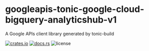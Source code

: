 # googleapis-tonic-google-cloud-bigquery-analyticshub-v1

A Google APIs client library generated by tonic-build

[![crates.io](https://img.shields.io/crates/v/googleapis-tonic-google-cloud-bigquery-analyticshub-v1)](https://crates.io/crates/googleapis-tonic-google-cloud-bigquery-analyticshub-v1)
[![docs.rs](https://img.shields.io/docsrs/googleapis-tonic-google-cloud-bigquery-analyticshub-v1)](https://docs.rs/googleapis-tonic-google-cloud-bigquery-analyticshub-v1)
![license](https://img.shields.io/crates/l/googleapis-tonic-google-cloud-bigquery-analyticshub-v1)
